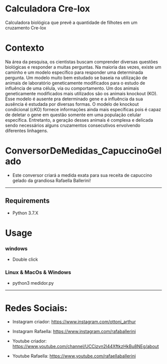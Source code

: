 # Calculadora Cre-lox
Calculadora biológica que prevê a quantidade de filhotes em um cruzamento Cre-lox

# Contexto
Na área da pesquisa, os cientistas buscam comprender diversas questões biológicas e responder a muitas perguntas. Na maioria das vezes, existe um caminho e um modelo específico para responder uma determinada pergunta. Um modelo muito bem estudado se baseia na utilização de animais de laboratório geneticamente modificados para o estudo de influência de uma célula, via ou comportamento.
Um dos animais geneticamente modificados mais utilizados são os animais knockout (KO). Esse modelo é ausente pra determinado gene e a influência da sua ausência é estudada por diversas formas.
O modelo de knockout condicional (cKO) fornece informações ainda mais específicas pois é capaz de deletar o gene em questão somente em uma população celular específica. Entretanto, a geração desses animais é complexa e delicada sendo necessários alguns cruzamentos consecutivos envolvendo diferentes linhagens.

# ConversorDeMedidas_CapuccinoGelado
* Este conversor criará a medida exata para sua receita de capuccino gelado da grandiosa Rafaella Ballerini!
---
## Requirements
* Python 3.7.X
# Usage
### windows
* Double click
### Linux & MacOs & Windows
* python3 medidor.py
---
# Redes Sociais:
* Instagram criador: https://www.instagram.com/ottoni_arthur
* Instagram Rafaella: https://www.instagram.com/rafaballerini

* Youtube criador: https://www.youtube.com/channel/UCCizvn2l44XftkzHkBu8NEg/about
* Youtube Rafaella: https://www.youtube.com/rafaellaballerini
